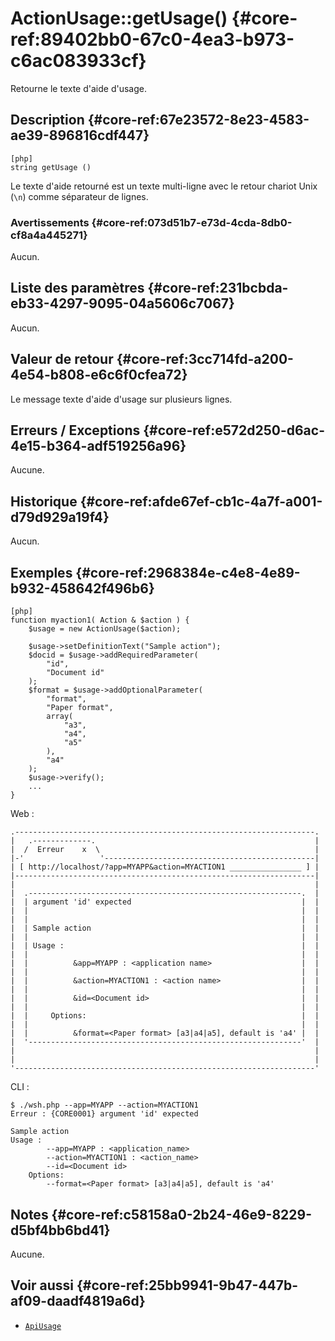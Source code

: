 # ActionUsage::getUsage() {#core-ref:89402bb0-67c0-4ea3-b973-c6ac083933cf}

<div class="short-description">
Retourne le texte d'aide d'usage.
</div>

## Description {#core-ref:67e23572-8e23-4583-ae39-896816cdf447}

    [php]
    string getUsage ()

Le texte d'aide retourné est un texte multi-ligne avec le retour chariot Unix
(`\n`) comme séparateur de lignes.

### Avertissements {#core-ref:073d51b7-e73d-4cda-8db0-cf8a4a445271}

Aucun.

## Liste des paramètres {#core-ref:231bcbda-eb33-4297-9095-04a5606c7067}

Aucun.

## Valeur de retour {#core-ref:3cc714fd-a200-4e54-b808-e6c6f0cfea72}

Le message texte d'aide d'usage sur plusieurs lignes.

## Erreurs / Exceptions {#core-ref:e572d250-d6ac-4e15-b364-adf519256a96}

Aucune.

## Historique {#core-ref:afde67ef-cb1c-4a7f-a001-d79d929a19f4}

Aucun.

## Exemples {#core-ref:2968384e-c4e8-4e89-b932-458642f496b6}

    [php]
    function myaction1( Action & $action ) {
        $usage = new ActionUsage($action);
        
        $usage->setDefinitionText("Sample action");
        $docid = $usage->addRequiredParameter(
            "id",
            "Document id"
        );
        $format = $usage->addOptionalParameter(
            "format",
            "Paper format",
            array(
                "a3",
                "a4",
                "a5"
            ),
            "a4"
        );
        $usage->verify();
        ...
    }

Web :

    .-------------------------------------------------------------------.
    |   .-------------.                                                 |
    |  /  Erreur    x  \                                                |
    |-'                 '-----------------------------------------------|
    | [ http://localhost/?app=MYAPP&action=MYACTION1 ________________ ] |
    |-------------------------------------------------------------------|
    |                                                                   |
    |  .-------------------------------------------------------------.  |
    |  | argument 'id' expected                                      |  |
    |  |                                                             |  |
    |  |                                                             |  |
    |  | Sample action                                               |  |
    |  |                                                             |  |
    |  | Usage :                                                     |  |
    |  |                                                             |  |
    |  |          &app=MYAPP : <application name>                    |  |
    |  |                                                             |  |
    |  |          &action=MYACTION1 : <action name>                  |  |
    |  |                                                             |  |
    |  |          &id=<Document id>                                  |  |
    |  |                                                             |  |
    |  |     Options:                                                |  |
    |  |                                                             |  |
    |  |          &format=<Paper format> [a3|a4|a5], default is 'a4' |  |
    |  '-------------------------------------------------------------'  |
    |                                                                   |
    |                                                                   |
    '-------------------------------------------------------------------'

CLI :

    $ ./wsh.php --app=MYAPP --action=MYACTION1
    Erreur : {CORE0001} argument 'id' expected
    
    Sample action
    Usage :
            --app=MYAPP : <application_name>
            --action=MYACTION1 : <action_name>
            --id=<Document id>
        Options:
            --format=<Paper format> [a3|a4|a5], default is 'a4' 

## Notes {#core-ref:c58158a0-2b24-46e9-8229-d5bf4bb6bd41}

Aucune.

## Voir aussi {#core-ref:25bb9941-9b47-447b-af09-daadf4819a6d}

- [`ApiUsage`][ApiUsage]

<!-- links -->
[ApiUsage]: #core-ref:dac6d107-3e77-48ba-8912-ffccd0061cbf